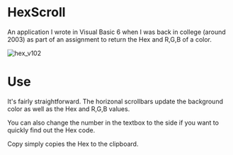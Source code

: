 # HexScroll
An application I wrote in Visual Basic 6 when I was back in college (around 2003) as part of an assignment to return the Hex and R,G,B of a color.

![hex_v102](https://user-images.githubusercontent.com/34282672/187822717-0bed4f3d-7f6e-4896-99d0-1f5782c03f62.png)

# Use

It's fairly straightforward. The horizonal scrollbars update the background color as well as the Hex and R,G,B values.

You can also change the number in the textbox to the side if you want to quickly find out the Hex code.

Copy simply copies the Hex to the clipboard.
